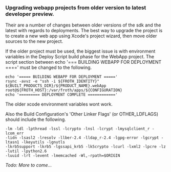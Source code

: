### Upgrading webapp projects from older version to latest developer preview. ###
Their are a number of changes between older versions of the sdk and the latest with regards to deployments. The best way to upgrade the project is to create a new web app using Xcode's project wizard, then move older sources to the new project.

If the older project must be used, the biggest issue is with environment variables in the Deploy Script build phase for the WebApp project. The script section between echo '=== BUILDING WEBAPP FOR DEPLOYMENT ====' must be changed to the following.

```
echo '===== BUILDING WEBAPP FOR DEPLOYMENT ====='
rsync -avvz -e "ssh -i ${FROTH_IDENTITY}" ${BUILT_PRODUCTS_DIR}/${PRODUCT_NAME}.webApp root@${FROTH_HOST}:/var/froth/apps/${CONFIGURATION}
echo '========= DEPLOYMENT COMPLETE ============'
```

The older xcode environment variables wont work.

Also the Build Configuration's 'Other Linker Flags' (or OTHER\_LDFLAGS) should include the following.

```
-lm -ldl -lpthread -lssl -lcrypto -lnsl -lcrypt -lmysqlclient_r -lcom_err 
-lidn -lsasl2 -lresolv -llber-2.4 -lldap_r-2.4 -lgpg-error -lgcrypt -ltasn1 -lkeyutils -lgnutls 
-lkrb5support -lkrb5 -lgssapi_krb5 -lk5crypto -lcurl -lxml2 -lpcre -lz -lutil -lpython2.6 
-luuid -lrt -levent -lmemcached -Wl,-rpath=$ORIGIN
```

_Todo: More to come..._